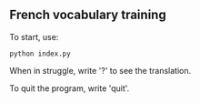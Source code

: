 ## French vocabulary training

To start, use:

```
python index.py
```

When in struggle, write '?' to see the translation.

To quit the program, write 'quit'.